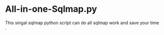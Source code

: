 # All-in-one-Sqlmap.py
This singal sqlmap python script can do all sqlmap work and save your time .
